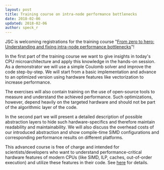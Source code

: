 ```yaml
---
layout: post
title: Training course on intra-node performance bottlenecks
date: 2018-02-06
updated: 2018-02-06
author: speck_r
---
```


JSC is welcoming registrations for the training course "[From zero to hero: Understanding and fixing intra-node performance bottlenecks](http://www.fz-juelich.de/SharedDocs/Termine/IAS/JSC/EN/courses/2018/intranode-performance-2018.html)"!

<!--more-->

In the first part of the training course we want to give insights in today's CPU microarchitecture and apply this knowledge in the hands-on session. As a demonstrator we will use a simple Coulomb solver and improve the code step-by-step. We will start from a basic implementation and advance to an optimized version using hardware features like vectorization to increase performance.

The exercises will also contain training on the use of open-source tools to measure and understand the achieved performance. Such optimizations, however, depend heavily on the targeted hardware and should not be part of the algorithmic layer of the code.

In the second part we will present a detailed description of possible abstraction layers to hide such hardware-specifics and therefore maintain readability and maintainability. We will also discuss the overhead costs of our introduced abstraction and show compile-time SIMD configurations and corresponding performance results on different platforms.

This advanced course is free of charge and intended for scientists/developers who want to understand performance-critical hardware features of modern CPUs (like SIMD, ILP, caches, out-of-order execution) and utilize these features in their code. See [here](http://www.fz-juelich.de/SharedDocs/Termine/IAS/JSC/EN/courses/2018/intranode-performance-2018.html) for details.
